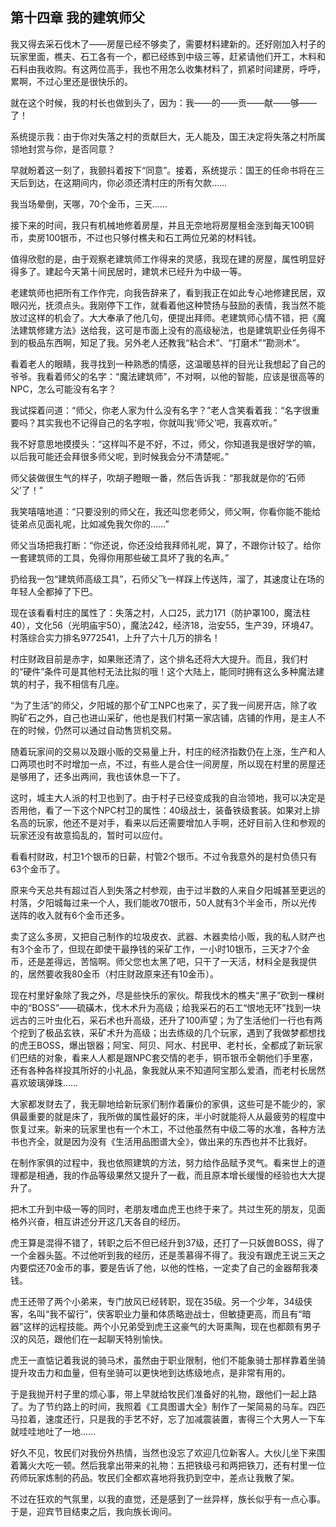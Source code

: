 ## 第十四章 我的建筑师父

我又得去采石伐木了——房屋已经不够卖了，需要材料建新的。还好刚加入村子的玩家里面，樵夫、石工各有一个，都已经练到中级三等，赶紧请他们开工，木料和石料由我收购。有这两位高手，我也不用怎么收集材料了，抓紧时间建房，呼呼，累啊，不过心里还是很快乐的。

就在这个时候，我的村长也做到头了，因为：我——的——贡——献——够——了！

系统提示我：由于你对失落之村的贡献巨大，无人能及，国王决定将失落之村所属领地封赏与你，是否同意？

早就盼着这一刻了，我颤抖着按下“同意”。接着，系统提示：国王的任命书将在三天后到达，在这期间内，你必须还清村庄的所有欠款……

我当场晕倒，天哪，70个金币，三天……

接下来的时间，我只有机械地修着房屋，并且无奈地将房屋租金涨到每天100铜币，卖房100银币，不过也只够付樵夫和石工两位兄弟的材料钱。

值得欣慰的是，由于观察老建筑师工作得来的灵感，我现在建的房屋，属性明显好得多了。建起今天第十间民居时，建筑术已经升为中级一等。

老建筑师也把所有工作作完，向我告辞来了，看到我正在如此专心地修建民居，双眼闪光，抚须点头。我刚停下工作，就看着他这种赞扬与鼓励的表情，我当然不能放过这样的机会了。大大奉承了他几句，便提出拜师。老建筑师心情不错，把《魔法建筑修建方法》送给我，这可是市面上没有的高级秘法，也是建筑职业任务得不到的极品东西啊，知足了我。另外老人还教我“粘合术”、“打磨术”“勘测术”。

看着老人的眼睛，我寻找到一种熟悉的情感，这温暖慈祥的目光让我想起了自己的爷爷。我看着师父的名字：“魔法建筑师”，不对啊，以他的智能，应该是很高等的NPC，怎么可能没有名字？

我试探着问道：“师父，你老人家为什么没有名字？”老人含笑看着我：“名字很重要吗？其实我也不记得自己的名字啦，你就叫我‘师父’吧，我喜欢听。”

我不好意思地摸摸头：“这样叫不是不好，不过，师父，你知道我是很好学的嘛，以后我可能还会拜很多师父呢，到时候我会分不清楚呢。”

师父装做很生气的样子，吹胡子瞪眼一番，然后告诉我：“那我就是你的‘石师父’了！”

我笑嘻嘻地道：“只要没别的师父在，我还叫您老师父，师父啊，你看你能不能给徒弟点见面礼呢，比如减免我欠你的……”

师父当场把我打断：“你还说，你还没给我拜师礼呢，算了，不跟你计较了。给你一套建筑师的工具，免得你用那些破工具坏了我的名声。”

扔给我一包“建筑师高级工具”，石师父飞一样踩上传送阵，溜了，其速度让在场的年轻人全都掉了下巴。

现在该看看村庄的属性了：失落之村，人口25，武力171（防护罩100，魔法柱40），文化56（光明庙宇50），魔法242，经济18，治安55，生产39，环境47。村落综合实力排名9772541，上升了六十几万的排名！

村庄财政目前是赤字，如果账还清了，这个排名还将大大提升。而且，我们村的“硬件”条件可是其他村无法比拟的哦！这个大陆上，能同时拥有这么多种魔法建筑的村子，我不相信有几座。

“为了生活”的师父，夕阳城的那个矿工NPC也来了，买了我一间房开店，除了收购矿石之外，自己也进山采矿，他也是我们村第一家店铺，店铺的作用，是主人不在的时候，仍然可以通过自动售货机交易。

随着玩家间的交易以及跟小贩的交易量上升，村庄的经济指数仍在上涨，生产和人口两项也时不时增加一点，不过，有些人是合住一间房屋，所以现在村里的房屋还是够用了，还多出两间，我也该休息一下了。

这时，城主大人派的村卫也到了。由于村子已经变成我的自治领地，我可以决定是否用他，看了一下这个NPC村卫的属性：40级战士，装备铁级套装。如果对上排名高的玩家，他还不是对手，看来以后还需要增加人手啊，还好目前入住和参观的玩家还没有故意捣乱的，暂时可以应付。

看看村财政，村卫1个银币的日薪，村管2个银币。不过令我意外的是村负债只有63个金币了。

原来今天总共有超过百人到失落之村参观，由于过半数的人来自夕阳城甚至更远的村落，夕阳城每过来一个人，我们能收70银币，50人就有3个半金币，所以光传送阵的收入就有6个金币还多。

卖了这么多房，又把自己制作的垃圾皮衣、武器、木器卖给小贩，我的私人财产也有3个金币了，但现在即使干最挣钱的采矿工作，一小时10银币，三天才7个金币，还是差得远，苦恼啊。师父您也太黑了吧，只干了一天活，材料全是我提供的，居然要收我80金币（村庄财政原来还有10金币）。

现在村里好象除了我之外，尽是些快乐的家伙。帮我伐木的樵夫“黑子”砍到一棵树中的“BOSS”——硫磺木，伐木术升为高级；给我采石的石工“恨地无环”找到一块远古的三叶虫化石，采石术也升高级，还升了100声望；为了生活他们一行也有两个挖到了极品玄铁，采矿术升为高级；出去练级的几个玩家，遇到了我做梦都想找的虎王BOSS，爆出银器；阿宝、阿贝、阿水、村民甲、老村长，全都成了新玩家们巴结的对象，看来人人都是跟NPC套交情的老手，铜币银币全朝他们手里塞，还有各种各样投其所好的小礼品，象我就从来不知道阿宝那么爱酒，而老村长居然喜欢玻璃弹珠……

大家都发财去了，我无聊地给新玩家们制作着廉价的家俱，这些可是不能少的，家俱最重要的就是床了，我所做的属性最好的床，半小时就能将人从最疲劳的程度中恢复过来。新来的玩家里也有一个木工，不过他虽然有中级二等的水准，各种方法书也齐全，就是因为没有《生活用品图谱大全》，做出来的东西也并不比我好。

在制作家俱的过程中，我也依照建筑的方法，努力给作品赋予灵气。看来世上的道理都是相通，我的作品等级果然又提升了一截，而且原本增长缓慢的经验也大大提升了。

把木工升到中级一等的同时，老朋友嗜血虎王也终于来了。共过生死的朋友，见面格外兴奋，相互讲述分开这几天各自的经历。

虎王算是混得不错了，转职之后不但已经升到37级，还打了一只妖兽BOSS，得了一个金器头盔。不过他听到我的经历，还是羡慕得不得了。我没有跟虎王说三天之内要偿还70金币的事，要是告诉了他，以他的性格，一定卖了自己的金器帮我凑钱。

虎王还带了两个小弟来，专门放风已经转职，现在35级。另一个少年，34级侠客，名叫“我不留行”，侠客职业力量和体质略逊战士，但敏捷更高，而且有“暗器”这样的远程技能。两个小兄弟受到虎王这豪气的大哥熏陶，现在也都颇有男子汉的风范，跟他们在一起聊天特别愉快。

虎王一直惦记着我说的骑马术，虽然由于职业限制，他们不能象骑士那样靠着坐骑提升攻击力和血量，但有坐骑可以更快地到达练级地点，是非常有用的。

于是我抛开村子里的烦心事，带上早就给牧民们准备好的礼物，跟他们一起上路了。为了节约路上的时间，我照着《工具图谱大全》制作了一架简易的马车。四匹马拉着，速度还行，只是我的手艺不好，忘了加减震装置，害得三个大男人一下车就哇哇地吐了一地……

好久不见，牧民们对我份外热情，当然也没忘了欢迎几位新客人。大伙儿坐下来围着篝火大吃一顿。然后我拿出带来的礼物：五把铁级弓和两把铁刀，还有村里一位药师玩家炼制的药品。牧民们全都欢喜地将我扔到空中，差点让我散了架。

不过在狂欢的气氛里，以我的直觉，还是感到了一丝异样，族长似乎有一点心事。于是，迎宾节目结束之后，我向族长询问。

